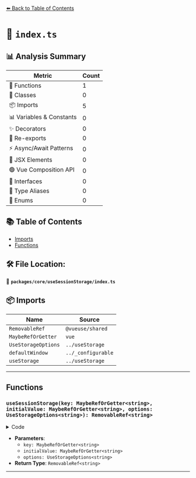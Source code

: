 [⬅️ Back to Table of Contents](../../../index.md)

# 📄 `index.ts`

## 📊 Analysis Summary

| Metric | Count |
|--------|-------|
| 🔧 Functions | 1 |
| 🧱 Classes | 0 |
| 📦 Imports | 5 |
| 📊 Variables & Constants | 0 |
| ✨ Decorators | 0 |
| 🔄 Re-exports | 0 |
| ⚡ Async/Await Patterns | 0 |
| 💠 JSX Elements | 0 |
| 🟢 Vue Composition API | 0 |
| 📐 Interfaces | 0 |
| 📑 Type Aliases | 0 |
| 🎯 Enums | 0 |

## 📚 Table of Contents

- [Imports](#imports)
- [Functions](#functions)

## 🛠️ File Location:
📂 **`packages/core/useSessionStorage/index.ts`**

## 📦 Imports

| Name | Source |
|------|--------|
| `RemovableRef` | `@vueuse/shared` |
| `MaybeRefOrGetter` | `vue` |
| `UseStorageOptions` | `../useStorage` |
| `defaultWindow` | `../_configurable` |
| `useStorage` | `../useStorage` |


---

## Functions

### `useSessionStorage(key: MaybeRefOrGetter<string>, initialValue: MaybeRefOrGetter<string>, options: UseStorageOptions<string>): RemovableRef<string>`

<details><summary>Code</summary>

```ts
export function useSessionStorage(key: MaybeRefOrGetter<string>, initialValue: MaybeRefOrGetter<string>, options?: UseStorageOptions<string>): RemovableRef<string>
```
</details>

- **Parameters**:
  - `key: MaybeRefOrGetter<string>`
  - `initialValue: MaybeRefOrGetter<string>`
  - `options: UseStorageOptions<string>`
- **Return Type**: `RemovableRef<string>`

---